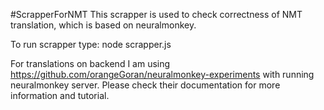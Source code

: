 #ScrapperForNMT
This scrapper is used to check correctness of NMT translation, which is based on neuralmonkey.

To run scrapper type: node scrapper.js

For translations on backend I am using https://github.com/orangeGoran/neuralmonkey-experiments with running neuralmonkey server. Please check their documentation for more information and tutorial.
